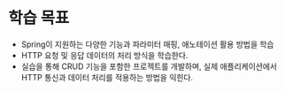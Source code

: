 # 학습 목표

- Spring이 지원하는 다양한 기능과 파라미터 매핑, 애노테이션 활용 방법을 학습
- HTTP 요청 및 응답 데이터의 처리 방식을 학습한다.
- 실습을 통해 CRUD 기능을 포함한 프로젝트를 개발하며, 실제 애플리케이션에서 HTTP 통신과 데이터 처리를 적용하는 방법을 익힌다.

